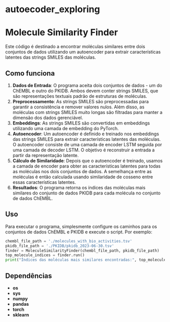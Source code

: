 # autoecoder_exploring

# Molecule Similarity Finder

Este código é destinado a encontrar moléculas similares entre dois conjuntos de dados utilizando um autoencoder para extrair características latentes das strings SMILES das moléculas.

## Como funciona

1. **Dados de Entrada**: O programa aceita dois conjuntos de dados - um do ChEMBL e outro do PKIDB. Ambos devem conter strings SMILES, que são representações textuais padrão de estruturas de moléculas.
2. **Preprocessamento**: As strings SMILES são preprocessadas para garantir a consistência e remover valores nulos. Além disso, as moléculas com strings SMILES muito longas são filtradas para manter a dimensão dos dados gerenciável.
3. **Embeddings**: As strings SMILES são convertidas em embeddings utilizando uma camada de embedding do PyTorch.
4. **Autoencoder**: Um autoencoder é definido e treinado nos embeddings das strings SMILES para extrair características latentes das moléculas. O autoencoder consiste de uma camada de encoder LSTM seguida por uma camada de decoder LSTM. O objetivo é reconstruir a entrada a partir da representação latente.
5. **Cálculo de Similaridade**: Depois que o autoencoder é treinado, usamos a camada de encoder para obter as características latentes para todas as moléculas nos dois conjuntos de dados. A semelhança entre as moléculas é então calculada usando similaridade de cosseno entre essas características latentes.
6. **Resultados**: O programa retorna os índices das moléculas mais similares do conjunto de dados PKIDB para cada molécula no conjunto de dados ChEMBL.

## Uso

Para executar o programa, simplesmente configure os caminhos para os conjuntos de dados ChEMBL e PKIDB e execute o script. Por exemplo:

```python
chembl_file_path = './molecules_with_bio_activities.tsv'
pkidb_file_path = './PKIDB/pkidb_2023-06-30.tsv'
finder = MoleculeSimilarityFinder(chembl_file_path, pkidb_file_path)
top_molecule_indices = finder.run()
print("Índices das moléculas mais similares encontradas:", top_molecule_indices)
```

## Dependências

- **os**
- **sys**
- **numpy**
- **pandas**
- **torch**
- **sklearn**

